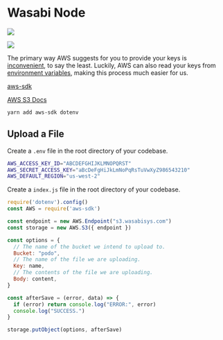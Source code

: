 # Wasabi Node

![](https://i.imgur.com/aWJNeXz.png)

![](https://i.imgur.com/O7IuaJs.png)

The primary way AWS suggests for you to provide your keys is [inconvenient](https://docs.aws.amazon.com/cli/latest/userguide/cli-configure-files.html), to say the least. Luckily, AWS can also read your keys from [environment variables](https://docs.aws.amazon.com/cli/latest/userguide/cli-configure-envvars.html), making this process much easier for us.

[aws-sdk](https://aws.amazon.com/sdk-for-node-js/)

[AWS S3 Docs](https://docs.aws.amazon.com/AWSJavaScriptSDK/latest/AWS/S3.html)

```sh
yarn add aws-sdk dotenv
```

## Upload a File

Create a `.env` file in the root directory of your codebase.

```sh
AWS_ACCESS_KEY_ID="ABCDEFGHIJKLMNOPQRST"
AWS_SECRET_ACCESS_KEY="aBcDeFgHiJkLmNoPqRsTuVwXyZ986543210"
AWS_DEFAULT_REGION="us-west-2"
```

Create a `index.js` file in the root directory of your codebase.

```js
require('dotenv').config()
const AWS = require('aws-sdk')

const endpoint = new AWS.Endpoint("s3.wasabisys.com")
const storage = new AWS.S3({ endpoint })

const options = {
  // The name of the bucket we intend to upload to.
  Bucket: "podo",
  // The name of the file we are uploading.
  Key: name,
  // The contents of the file we are uploading.
  Body: content,
}

const afterSave = (error, data) => {
  if (error) return console.log("ERROR:", error)
  console.log("SUCCESS.")
}

storage.putObject(options, afterSave)
```